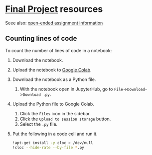 # [Final Project](../final_project.md) resources

Seee also: [open-ended assignment information](../assignments.md#open-ended-assignments)

## Counting lines of code

To count the number of lines of code in a notebook:

1. Download the notebook.
1. Upload the notebook to [Google Colab](https://colab.research.google.com/).
1. Download the notebook as a Python file.
    1. With the notebook open in JupyterHub, go to `File`->`Download`->`Download .py`.
1. Upload the Python file to Google Colab.
    1. Click the `Files` icon in the sidebar.
    1. Click the `Upload to session storage` button.
    1. Select the `.py` file.
1. Put the following in a code cell and run it.

    ```sh
    !apt-get install -y cloc > /dev/null
    !cloc --hide-rate --by-file *.py
    ```
